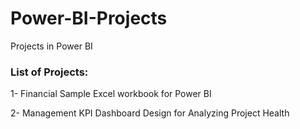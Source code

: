 # Power-BI-Projects
Projects in Power BI

### List of Projects:
1- Financial Sample Excel workbook for Power BI

2- Management KPI Dashboard Design for Analyzing Project Health

